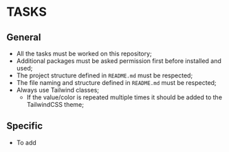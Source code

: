 # TASKS

## General

-   All the tasks must be worked on this repository;
-   Additional packages must be asked permission first before installed and used;
-   The project structure defined in `README.md` must be respected;
-   The file naming and structure defined in `README.md` must be respected;
-   Always use Tailwind classes;
    -   If the value/color is repeated multiple times it should be added to the TailwindCSS theme;

## Specific

-   To add
